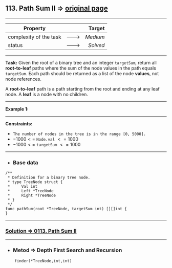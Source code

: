 ## 113. Path Sum II => [original page](https://leetcode.com/problems/path-sum-ii/description/ "https://leetcode.com/problems/path-sum-ii/description/")

---
| Property               |      |   Target |              
|------------------------|:----:|---------:|
| complexity of the task | ---> | _Medium_ |
| status                 | ---> | _Solved_ |

---
**Task:**
Given the root of a binary tree and an integer `targetSum`, return all **root-to-leaf** paths where the sum of the node values in the path equals `targetSum`. Each path should be returned as a list of the node **values**, not node references.

A **root-to-leaf** path is a path starting from the root and ending at any leaf node. A **leaf** is a node with no children.

---
**Example 1:**



---
**Constraints:**

   * `The number of nodes in the tree is in the range [0, 5000].`
   * $-1000 <=$ `Node.val` $<= 1000$
   * $-1000 <=$ `targetSum` $<= 1000$


---
* ### Base data

```Golang
/**
 * Definition for a binary tree node.
 * type TreeNode struct {
 *     Val int
 *     Left *TreeNode
 *     Right *TreeNode
 * }
 */
func pathSum(root *TreeNode, targetSum int) [][]int {
}
```

---
### [Solution => 0113. Path Sum II](https://github.com/Ekvo/Leetcode-problems/blob/main/Leetcode-Problems-List/0113-Path-Sum-II/pathSumII.go "https://github.com/Ekvo/Leetcode-problems/blob/main/Leetcode-Problems-List/0113-Path-Sum-II/pathSumII.go")

---
* ### Metod => Depth First Search and Recursion
```Golang              
    finder(*TreeNode,int,int)
```